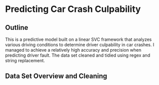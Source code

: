 # Predicting Car Crash Culpability

## Outline
This is a predictive model built on a linear SVC framework that analyzes various driving conditions to determine driver culpability in car crashes. I managed to achieve a relatively high accuracy and precision when predicting driver fault. The data set cleaned and tidied using regex and string replacement.

## Data Set Overview and Cleaning

